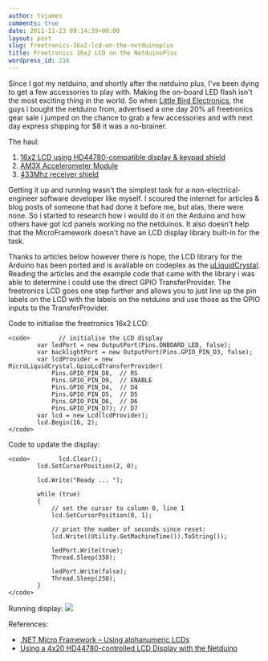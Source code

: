 ```yaml
---
author: tvjames
comments: true
date: 2011-11-23 09:14:39+00:00
layout: post
slug: freetronics-16x2-lcd-on-the-netduinoplus
title: Freetronics 16x2 LCD on the NetduinoPlus
wordpress_id: 216
---
```


Since I got my netduino, and shortly after the netduino plus, I've been dying to get a few accessories to play with. Making the on-board LED flash isn't the most exciting thing in the world. So when [Little Bird Electronics](), the guys i bought the netduino from, advertised a one day 20% all freetronics gear sale i jumped on the chance to grab a few accessories and with next day express shipping for $8 it was a no-brainer.

The haul:

  1. [16x2 LCD using HD44780-compatible display & keypad shield](http://littlebirdelectronics.com/products/lcd-keypad-shield-1)
  2. [AM3X Accelerometer Module](http://littlebirdelectronics.com/products/3-axis-accelerometer-module)
  3. [433Mhz receiver shield](http://littlebirdelectronics.com/products/433mhz-receiver-shield-for-arduino)

Getting it up and running wasn't the simplest task for a non-electrical-engineer software developer like myself. I scoured the internet for articles & blog posts of someone that had done it before me, but alas, there were none. So i started to research how i would do it on the Arduino and how others have got lcd panels working no the netduinos. It also doesn't help that the MicroFramework doesn't have an LCD display library built-in for the task.

Thanks to articles below however there is hope, the LCD library for the Arduino has been ported  and is available on codeplex as the [μLiquidCrystal](http://microliquidcrystal.codeplex.com/). Reading the articles and the example code that came with the library i was able to determine i could use the direct GPIO TransferProvider. The freetronics LCD goes one step further and allows you to just line up the pin labels on the LCD with the labels on the netduino and use those as the GPIO inputs to the TransferProvider.

Code to initialise the freetronics 16x2 LCD:

    <code>        // initialise the LCD display
            var ledPort = new OutputPort(Pins.ONBOARD_LED, false);
            var backlightPort = new OutputPort(Pins.GPIO_PIN_D3, false);
            var lcdProvider = new MicroLiquidCrystal.GpioLcdTransferProvider(
                Pins.GPIO_PIN_D8,  // RS
                Pins.GPIO_PIN_D9,  // ENABLE
                Pins.GPIO_PIN_D4,  // D4
                Pins.GPIO_PIN_D5,  // D5
                Pins.GPIO_PIN_D6,  // D6
                Pins.GPIO_PIN_D7); // D7
            var lcd = new Lcd(lcdProvider);
            lcd.Begin(16, 2);
    </code>

Code to update the display:

    <code>        lcd.Clear();
            lcd.SetCursorPosition(2, 0);

            lcd.Write("Ready ... ");

            while (true)
            {
                // set the cursor to column 0, line 1
                lcd.SetCursorPosition(0, 1);

                // print the number of seconds since reset:
                lcd.Write((Utility.GetMachineTime()).ToString());

                ledPort.Write(true);
                Thread.Sleep(350);

                ledPort.Write(false);
                Thread.Sleep(250);
            }
    </code>

Running display:
[![](http://www.thomasvjames.com/wp-content/uploads/2011/11/IMG_20111123_190923-300x224.jpg)](http://www.thomasvjames.com/wp-content/uploads/2011/11/IMG_20111123_190923.jpg)

References:

  * [.NET Micro Framework – Using alphanumeric LCDs](http://geekswithblogs.net/kobush/archive/2010/09/05/netmf_liquid_crystal.aspx)
  * [Using a 4x20 HD44780-controlled LCD Display with the Netduino](http://10rem.net/blog/2010/09/24/using-a-4x20-hd44780-controlled-lcd-display-with-the-netduino)

